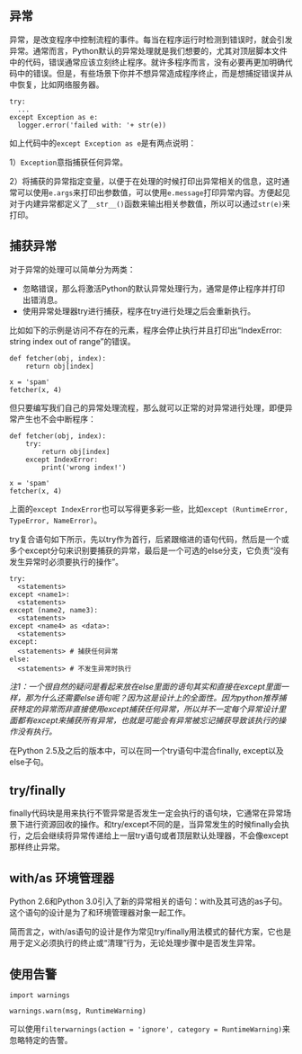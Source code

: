 ## 异常

异常，是改变程序中控制流程的事件。每当在程序运行时检测到错误时，就会引发异常。通常而言，Python默认的异常处理就是我们想要的，尤其对顶层脚本文件中的代码，错误通常应该立刻终止程序。就许多程序而言，没有必要再更加明确代码中的错误。但是，有些场景下你并不想异常造成程序终止，而是想捕捉错误并从中恢复，比如网络服务器。

```
try:
  ...
except Exception as e:
  logger.error('failed with: '+ str(e))
```

如上代码中的`except Exception as e`是有两点说明：

1）`Exception`意指捕获任何异常。

2）将捕获的异常指定变量，以便于在处理的时候打印出异常相关的信息，这时通常可以使用`e.args`来打印出参数值，可以使用`e.message`打印异常内容。方便起见对于内建异常都定义了`__str__()`函数来输出相关参数值，所以可以通过`str(e)`来打印。


## 捕获异常

对于异常的处理可以简单分为两类：

- 忽略错误，那么将激活Python的默认异常处理行为，通常是停止程序并打印出错消息。
- 使用异常处理器try进行捕获，程序在try进行处理之后会重新执行。

比如如下的示例是访问不存在的元素，程序会停止执行并且打印出“IndexError: string index out of range”的错误。

```
def fetcher(obj, index):
    return obj[index]

x = 'spam'
fetcher(x, 4)
```

但只要编写我们自己的异常处理流程，那么就可以正常的对异常进行处理，即便异常产生也不会中断程序：

```
def fetcher(obj, index):
    try:
        return obj[index]
    except IndexError:
        print('wrong index!')

x = 'spam'
fetcher(x, 4)
```

上面的`except IndexError`也可以写得更多彩一些，比如`except (RuntimeError, TypeError, NameError)`。

try复合语句如下所示，先以try作为首行，后紧跟缩进的语句代码，然后是一个或多个except分句来识别要捕获的异常，最后是一个可选的else分支，它负责“没有发生异常时必须要执行的操作”。

```
try:
  <statements>
except <name1>:
  <statements>
except (name2, name3):
  <statements>
except <name4> as <data>:
  <statements>
except:
  <statements> # 捕获任何异常
else:
  <statements> # 不发生异常时执行
```

*注1：一个很自然的疑问是看起来放在else里面的语句其实和直接在except里面一样，那为什么还需要else语句呢？因为这是设计上的全面性。因为python推荐捕获特定的异常而非直接使用except捕获任何异常，所以并不一定每个异常设计里面都有except来捕获所有异常，也就是可能会有异常被忘记捕获导致该执行的操作没有执行。*

在Python 2.5及之后的版本中，可以在同一个try语句中混合finally, except以及else子句。


## try/finally

finally代码块是用来执行不管异常是否发生一定会执行的语句块，它通常在异常场景下进行资源回收的操作。和try/except不同的是，当异常发生的时候finally会执行，之后会继续将异常传递给上一层try语句或者顶层默认处理器，不会像except那样终止异常。


## with/as 环境管理器

Python 2.6和Python 3.0引入了新的异常相关的语句：with及其可选的as子句。这个语句的设计是为了和环境管理器对象一起工作。

简而言之，with/as语句的设计是作为常见try/finally用法模式的替代方案，它也是用于定义必须执行的终止或“清理”行为，无论处理步骤中是否发生异常。

## 使用告警

```
import warnings

warnings.warn(msg, RuntimeWarning)
```

可以使用`filterwarnings(action = 'ignore', category = RuntimeWarning)`来忽略特定的告警。